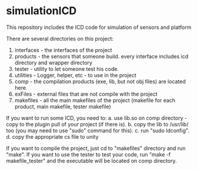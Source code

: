 # simulationICD
This repository includes the ICD code for simulation of sensors and platform

There are several directories on this project:
1. interfaces - the interfaces of the project
2. products - the sensors that someone build. every interface includes icd directory and wrapper directory
3. tester - utility to let someone test his code.
4. utilities - Logger, helper, etc - to use in the project
5. comp - the compilation products (exe, lib, but not obj files) are located here.
6. exFiles - external files that are not compile with the project
7. makefiles - all the main makefiles of the project (makefile for each product, main makefile, tester makefile)

If you want to run some ICD, you need to:
a. use lib<sensor>.so on comp directory - copy to the plugin pull of your project (if there is).
b. copy the lib to /usr/lib/ too (you may need to use "sudo" command for this).
c. run "sudo ldconfig".
d. copy the appropriate cs file to unity 

If you want to compile the project, just cd to "makefiles" directory and run "make".
If you want to use the tester to test your code, run "make -f makefile_tester" and the executable will be located on comp directory.
